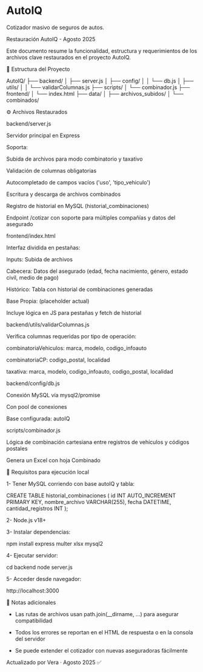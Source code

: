# AutoIQ

Cotizador masivo de seguros de autos.

Restauración AutoIQ - Agosto 2025

Este documento resume la funcionalidad, estructura y requerimientos de los archivos clave restaurados en el proyecto AutoIQ.

📁 Estructura del Proyecto

AutoIQ/
├── backend/
│   ├── server.js
│   ├── config/
│   │   └── db.js
│   ├── utils/
│   │   └── validarColumnas.js
├── scripts/
│   └── combinador.js
├── frontend/
│   └── index.html
├── data/
│   ├── archivos_subidos/
│   └── combinados/

⚙️ Archivos Restaurados

backend/server.js

Servidor principal en Express

Soporta:

Subida de archivos para modo combinatorio y taxativo

Validación de columnas obligatorias

Autocompletado de campos vacíos ('uso', 'tipo_vehiculo')

Escritura y descarga de archivos combinados

Registro de historial en MySQL (historial_combinaciones)

Endpoint /cotizar con soporte para múltiples compañías y datos del asegurado

frontend/index.html

Interfaz dividida en pestañas:

Inputs: Subida de archivos

Cabecera: Datos del asegurado (edad, fecha nacimiento, género, estado civil, medio de pago)

Histórico: Tabla con historial de combinaciones generadas

Base Propia: (placeholder actual)

Incluye lógica en JS para pestañas y fetch de historial

backend/utils/validarColumnas.js

Verifica columnas requeridas por tipo de operación:

combinatoriaVehiculos: marca, modelo, codigo_infoauto

combinatoriaCP: codigo_postal, localidad

taxativa: marca, modelo, codigo_infoauto, codigo_postal, localidad

backend/config/db.js

Conexión MySQL vía mysql2/promise

Con pool de conexiones

Base configurada: autoIQ

scripts/combinador.js

Lógica de combinación cartesiana entre registros de vehículos y códigos postales

Genera un Excel con hoja Combinado


🔄 Requisitos para ejecución local

1- Tener MySQL corriendo con base autoIQ y tabla:

CREATE TABLE historial_combinaciones (
  id INT AUTO_INCREMENT PRIMARY KEY,
  nombre_archivo VARCHAR(255),
  fecha DATETIME,
  cantidad_registros INT
);

2- Node.js v18+

3- Instalar dependencias:

npm install express multer xlsx mysql2

4- Ejecutar servidor:

cd backend
node server.js

5- Acceder desde navegador:

http://localhost:3000

📌 Notas adicionales

* Las rutas de archivos usan path.join(__dirname, ...) para asegurar compatibilidad

* Todos los errores se reportan en el HTML de respuesta o en la consola del servidor

* Se puede extender el cotizador con nuevas aseguradoras fácilmente

Actualizado por Vera · Agosto 2025 ✅